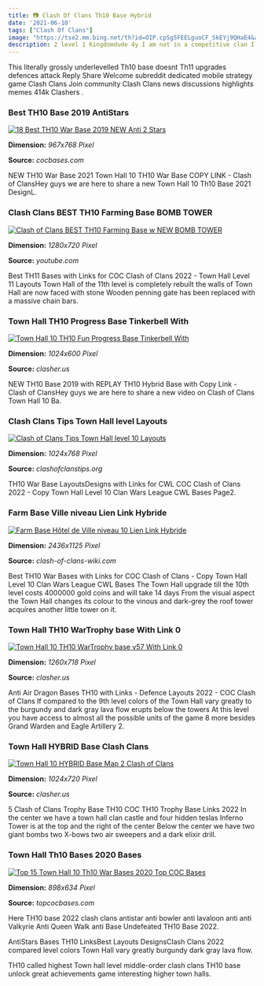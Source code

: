 ```yaml
---
title: 📷 Clash Of Clans Th10 Base Hybrid
date: '2021-06-10'
tags: ["Clash Of Clans"]
image: "https://tse2.mm.bing.net/th?id=OIP.cpSg5FEELguoCF_5kEYj9QHaE4&amp;pid=15.1"
description: 2 level 1 Kingdomdude 4y I am not in a competitive clan I took a CWL base from a death of a th10 youtube video moved the TH into core and some other minor ch
---
```




This literally grossly underlevelled Th10 base doesnt Th11 upgrades defences attack Reply Share Welcome subreddit dedicated mobile strategy game Clash Clans Join community Clash Clans news discussions highlights memes 414k Clashers .



### Best TH10 Base 2019 AntiStars

[![18 Best TH10 War Base 2019 NEW Anti 2 Stars](https://cocbases.com/wp-content/uploads/level-10-war-base-anti-everything.jpg)](https://cocbases.com/wp-content/uploads/level-10-war-base-anti-everything.jpg)


**Dimension:** _967x768 Pixel_ 

**Source:** _cocbases.com_ 


NEW TH10 War Base 2021 Town Hall 10 TH10 War Base COPY LINK - Clash of ClansHey guys we are here to share a new Town Hall 10 Th10 Base 2021 DesignL.


### Clash Clans BEST TH10 Farming Base BOMB TOWER 

[![Clash of Clans  BEST TH10 Farming Base w NEW BOMB TOWER ](https://i.ytimg.com/vi/AqAPn4Hk8Rg/maxresdefault.jpg)](https://i.ytimg.com/vi/AqAPn4Hk8Rg/maxresdefault.jpg)


**Dimension:** _1280x720 Pixel_ 

**Source:** _youtube.com_ 


Best TH11 Bases with Links for COC Clash of Clans 2022 - Town Hall Level 11 Layouts Town Hall of the 11th level is completely rebuilt the walls of Town Hall are now faced with stone Wooden penning gate has been replaced with a massive chain bars.


### Town Hall TH10 Progress Base Tinkerbell With 

[![Town Hall 10 TH10 Fun Progress Base  Tinkerbell With ](https://img.clasher.us/images/full/5dca2c12ca6047042ede72a1.jpg)](https://img.clasher.us/images/full/5dca2c12ca6047042ede72a1.jpg)


**Dimension:** _1024x600 Pixel_ 

**Source:** _clasher.us_ 


NEW TH10 Base 2019 with REPLAY TH10 Hybrid Base with Copy Link - Clash of ClansHey guys we are here to share a new video on Clash of Clans Town Hall 10 Ba.


### Clash Clans Tips Town Hall level Layouts

[![Clash of Clans Tips  Town Hall level 10 Layouts](http://clashofclanstips.org/wp-content/uploads/2013/12/TH10-trophy3.jpg)](http://clashofclanstips.org/wp-content/uploads/2013/12/TH10-trophy3.jpg)


**Dimension:** _1024x768 Pixel_ 

**Source:** _clashofclanstips.org_ 


TH10 War Base LayoutsDesigns with Links for CWL COC Clash of Clans 2022 - Copy Town Hall Level 10 Clan Wars League CWL Bases Page2.


### Farm Base Ville niveau Lien Link Hybride 

[![Farm Base Hôtel de Ville niveau 10  Lien Link Hybride ](https://clash-of-clans-wiki.com/pics/th10_plans/farm/original/th10_farm_98.jpg)](https://clash-of-clans-wiki.com/pics/th10_plans/farm/original/th10_farm_98.jpg)


**Dimension:** _2436x1125 Pixel_ 

**Source:** _clash-of-clans-wiki.com_ 


Best TH10 War Bases with Links for COC Clash of Clans - Copy Town Hall Level 10 Clan Wars League CWL Bases The Town Hall upgrade till the 10th level costs 4000000 gold coins and will take 14 days From the visual aspect the Town Hall changes its colour to the vinous and dark-grey the roof tower acquires another little tower on it.


### Town Hall TH10 WarTrophy base With Link 0 

[![Town Hall 10 TH10 WarTrophy base v57 With Link 0 ](https://img.clasher.us/images/full/5e1bf3bf58ceb1043530c5cb.jpg)](https://img.clasher.us/images/full/5e1bf3bf58ceb1043530c5cb.jpg)


**Dimension:** _1260x718 Pixel_ 

**Source:** _clasher.us_ 


Anti Air Dragon Bases TH10 with Links - Defence Layouts 2022 - COC Clash of Clans If compared to the 9th level colors of the Town Hall vary greatly to the burgundy and dark gray lava flow erupts below the towers At this level you have access to almost all the possible units of the game 8 more besides Grand Warden and Eagle Artillery 2.


### Town Hall HYBRID Base Clash Clans 

[![Town Hall 10  HYBRID Base Map 2  Clash of Clans ](https://www.clasher.us/images/maps/th/th10hybrid/2.jpg)](https://www.clasher.us/images/maps/th/th10hybrid/2.jpg)


**Dimension:** _1024x720 Pixel_ 

**Source:** _clasher.us_ 


5 Clash of Clans Trophy Base TH10 COC TH10 Trophy Base Links 2022 In the center we have a town hall clan castle and four hidden teslas Inferno Tower is at the top and the right of the center Below the center we have two giant bombs two X-bows two air sweepers and a dark elixir drill.


###  Town Hall Th10 Bases 2020 Bases

[![Top 15 Town Hall 10 Th10 War Bases 2020  Top COC Bases](https://topcocbases.com/wp-content/uploads/2020/07/10.jpg)](https://topcocbases.com/wp-content/uploads/2020/07/10.jpg)


**Dimension:** _898x634 Pixel_ 

**Source:** _topcocbases.com_ 



Here TH10 base 2022 clash clans antistar anti bowler anti lavaloon anti anti Valkyrie Anti Queen Walk anti Base Undefeated TH10 Base 2022.


AntiStars Bases TH10 LinksBest Layouts DesignsClash Clans 2022 compared level colors Town Hall vary greatly burgundy dark gray lava flow.


TH10 called highest Town hall level middle-order clash clans TH10 base unlock great achievements game interesting higher town halls.




